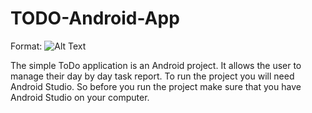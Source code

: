 # TODO-Android-App
Format: ![Alt Text](https://1.bp.blogspot.com/-JUIuU9hA6xE/XuB12472Y3I/AAAAAAAARMU/J37CQtVAoUE5Pd18t2PVrtsnjgpVe9JPgCK4BGAsYHg/s320/dribbble_shot_hd_4x.png)










The simple ToDo application is an Android project. It allows the user to manage their day by day task report. 
To run the project you will need Android Studio. 
So before you run the project make sure that you have Android Studio on your computer.

